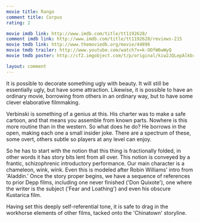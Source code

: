 ```yaml
---
movie title: Rango
comment title: Corpus
rating: 2

movie imdb link: http://www.imdb.com/title/tt1192628/
comment imdb link: http://www.imdb.com/title/tt1192628/reviews-215
movie tmdb link: http://www.themoviedb.org/movie/44896
movie tmdb trailer: http://www.youtube.com/watch?v=k-OOfW6wWyQ
movie tmdb poster: http://cf2.imgobject.com/t/p/original/kiw2JQLepAlkbriJICArbJwKypb.jpg

layout: comment
---
```


It is possible to decorate something ugly with beauty. It will still be essentially ugly, but have some attraction. Likewise, it is possible to have an ordinary movie, borrowing from others in an ordinary way, but to have some clever elaborative filmmaking.

Verbinski is something of a genius at this. His charter was to make a safe cartoon, and that means you assemble from known parts. Nowhere is this more routine than in the western. So what does he do? He borrows in the open, making each one a small insider joke. There are a spectrum of these, some overt, others subtle so players at any level can enjoy. 

So he has to start with the notion that this thing is fractionally folded, in other words it has story bits lent from all over. This notion is conveyed by a frantic, schizophrenic introductory performance. Our main character is a chameleon, wink, wink. Even this is modeled after Robin Williams' intro from 'Aladdin.' Once the story proper begins, we have a sequence of references to prior Depp films, including one never finished ('Don Quixote'), one where the writer is the subject ('Fear and Loathing') and even his obscure Kustarica film.

Having set this deeply self-referential tone, it is safe to drag in the workhorse elements of other films, tacked onto the 'Chinatown' storyline.